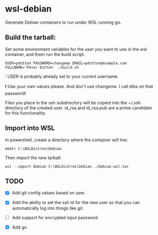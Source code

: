 # wsl-debian
Generate Debian containers to run under WSL running go.

## Build the tarball:

Set some environment variables for the user you want to use in the wsl container, and
them run the build script.  

`USER=pdutton PASSWORD=changeme EMAIL=pdutton@example.com FULLNAME='Peter Dutton' ./build.sh` 

 :grey_exclamation: USER is probably already set to your current username.

 :exclamation: Use your own values please. And don't use changeme. I call dibs on that password!

Files you place in the ssh subdirectory will be copied into the ~/.ssh directory of the created user.
id_rsa and id_rsa.pub are a prime candidate for this functionality.

## Import into WSL

In powershell, create a directory where the container will live:

`mkdir C:\WSLDistros\Debian`

Then import the new tarball:

`wsl --import Debian C:\WSLDistros\Debian ./debian-wsl.tar`


## TODO

  - [X] Add git config values based on user.
  - [X] Add the ability to set the ssh id for the new user so that you can automatically log into things like git.
  - [ ] Add support for encrypted input password.
  - [X] Add go



